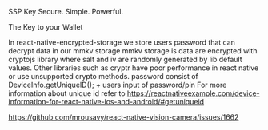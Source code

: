 SSP Key
Secure. Simple. Powerful.

The Key to your Wallet

In react-native-encrypted-storage we store users password that can decrypt data in our mmkv storage
mmkv storage is data are encrypted with cryptojs library where salt and iv are randomly generated by lib default values. Other libraries such as cryptr have poor performance in react native or use unsupported crypto methods.
password consist of DeviceInfo.getUniqueID(); + users input of password/pin 
For more information about unique id refer to <https://reactnativeexample.com/device-information-for-react-native-ios-and-android/#getuniqueid>

<https://github.com/mrousavy/react-native-vision-camera/issues/1662>
